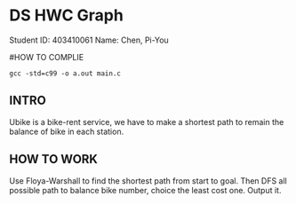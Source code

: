 # DS HWC Graph

Student ID: 403410061
Name: Chen, Pi-You

#HOW TO COMPLIE

```
gcc -std=c99 -o a.out main.c
```

## INTRO

Ubike is a bike-rent service, we have to make a shortest path to remain the balance of bike in each station.

## HOW TO WORK

Use Floya-Warshall to find the shortest path from start to goal. Then DFS all possible path to balance bike number, choice the least cost one. Output it.
